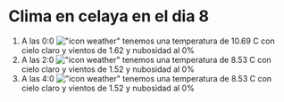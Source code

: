 # Clima en celaya en el dia 8

1. A las 0:0 !["icon weather"](http://openweathermap.org/img/w/01n.png) tenemos una temperatura de 10.69 C con cielo claro y  vientos de 1.62 y nubosidad al 0%
1. A las 2:0 !["icon weather"](http://openweathermap.org/img/w/01n.png) tenemos una temperatura de 8.53 C con cielo claro y  vientos de 1.52 y nubosidad al 0%
1. A las 4:0 !["icon weather"](http://openweathermap.org/img/w/01n.png) tenemos una temperatura de 8.53 C con cielo claro y  vientos de 1.52 y nubosidad al 0%
